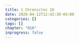 ```yaml
---
title: 1 Chronicles 16
date: 2020-04-12T12:42:38-04:00
categories: []
tags: []
chapter: "016"
inprogress: false
---
```


